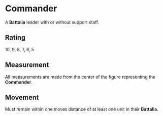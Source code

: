 # Commander
A **Battalia** leader with or without support staff.

## Rating
10, 9, 8, 7, 6, 5

## Measurement
All measurements are made from the center of the figure representing the **Commander**.

## Movement
Must remain within one moves distance of at least one unit in their **Battalia**.
